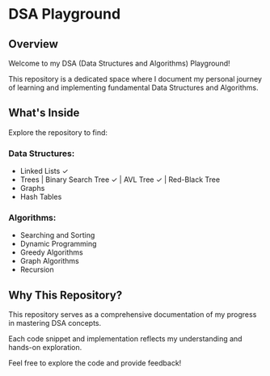 # DSA Playground

## Overview

Welcome to my DSA (Data Structures and Algorithms) Playground! 

This repository is a dedicated space where I document my personal journey of learning and implementing fundamental Data Structures and Algorithms.

## What's Inside

Explore the repository to find:

### Data Structures:

- Linked Lists ✓
- Trees | Binary Search Tree ✓ | AVL Tree ✓ | Red-Black Tree
- Graphs
- Hash Tables

### Algorithms:

- Searching and Sorting
- Dynamic Programming
- Greedy Algorithms
- Graph Algorithms
- Recursion

## Why This Repository?

This repository serves as a comprehensive documentation of my progress in mastering DSA concepts. 

Each code snippet and implementation reflects my understanding and hands-on exploration.

Feel free to explore the code and provide feedback!

